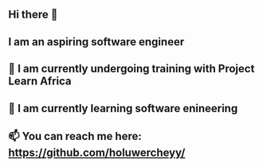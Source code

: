 ## Hi there 👋
## I am an aspiring software engineer
## 🔭 I am currently undergoing training with Project Learn Africa
## 🌱 I am currently learning software enineering
## 📫 You can reach me here: https://github.com/holuwercheyy/
<!--
**holuwercheyy/holuwercheyy** is a ✨ _special_ ✨ repository because its `README.md` (this file) appears on your GitHub profile.

Here are some ideas to get you started:

- 🔭 I’m currently working on ...github repository
- 🌱 I’m currently learning ...software engineering
- 👯 I’m looking to collaborate on ...software engineering
- 🤔 I’m looking for help with ...working on terminal
- 💬 Ask me about ...
- 📫 How to reach me: ...https://github.com/holuwercheyy/
- 😄 Pronouns: ...He
- ⚡ Fun fact: ...
-->
